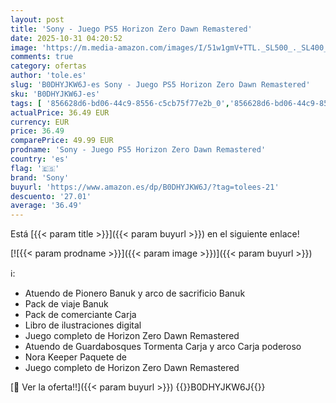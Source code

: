 ```yaml
---
layout: post
title: 'Sony - Juego PS5 Horizon Zero Dawn Remastered'
date: 2025-10-31 04:20:52
image: 'https://m.media-amazon.com/images/I/51w1gmV+TTL._SL500_._SL400_.jpg'
comments: true
category: ofertas
author: 'tole.es'
slug: 'B0DHYJKW6J-es Sony - Juego PS5 Horizon Zero Dawn Remastered'
sku: 'B0DHYJKW6J-es'
tags: [ '856628d6-bd06-44c9-8556-c5cb75f77e2b_0','856628d6-bd06-44c9-8556-c5cb75f77e2b_2201','856628d6-bd06-44c9-8556-c5cb75f77e2b_3601','Arborist Merchandising Root','Electrónica','Hardware y juegos para PlayStation 5','Juegos para PlayStation 5','Preventa de Videojuegos','Self Service','Special Features Stores','Videojuegos','Videojuegos más esperados','ps5','sony','🇪🇸', ]
actualPrice: 36.49 EUR
currency: EUR
price: 36.49
comparePrice: 49.99 EUR
prodname: 'Sony - Juego PS5 Horizon Zero Dawn Remastered'
country: 'es'
flag: '🇪🇸'
brand: 'Sony'
buyurl: 'https://www.amazon.es/dp/B0DHYJKW6J/?tag=tolees-21'
descuento: '27.01'
average: '36.49'
---
```


Está [{{< param title >}}]({{< param buyurl >}}) en el siguiente enlace!

[![{{< param prodname >}}]({{< param image >}})]({{< param buyurl >}})

ℹ️:

- Atuendo de Pionero Banuk y arco de sacrificio Banuk
- Pack de viaje Banuk
- Pack de comerciante Carja
- Libro de ilustraciones digital
- Juego completo de Horizon Zero Dawn Remastered
- Atuendo de Guardabosques Tormenta Carja y arco Carja poderoso
- Nora Keeper Paquete de
- Juego completo de Horizon Zero Dawn Remastered

[🛒 Ver la oferta!!]({{< param buyurl >}})
{{<world>}}B0DHYJKW6J{{</world>}}
